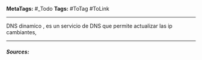 **MetaTags:** #_Todo
**Tags:** #ToTag #ToLink 
- - -
DNS dinamico , es un servicio de DNS que permite actualizar las ip cambiantes,

- - - 
#### ***Sources:***